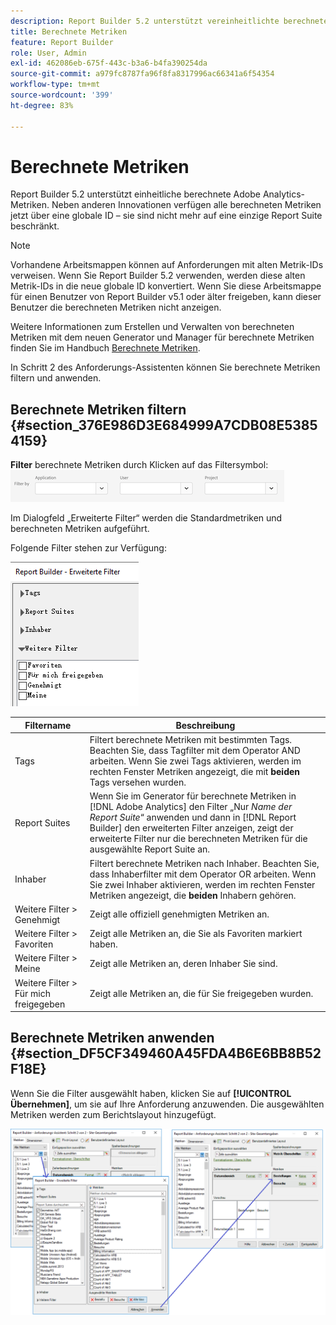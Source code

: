 ```yaml
---
description: Report Builder 5.2 unterstützt vereinheitlichte berechnete Adobe Analytics-Metriken. Neben anderen Innovationen verfügen alle berechneten Metriken jetzt über eine globale ID – sie sind nicht mehr auf eine einzige Report Suite beschränkt.
title: Berechnete Metriken
feature: Report Builder
role: User, Admin
exl-id: 462086eb-675f-443c-b3a6-b4fa390254da
source-git-commit: a979fc8787fa96f8fa8317996ac66341a6f54354
workflow-type: tm+mt
source-wordcount: '399'
ht-degree: 83%

---
```


# Berechnete Metriken 

Report Builder 5.2 unterstützt einheitliche berechnete Adobe Analytics-Metriken. Neben anderen Innovationen verfügen alle berechneten Metriken jetzt über eine globale ID – sie sind nicht mehr auf eine einzige Report Suite beschränkt.

>[!NOTE]
>
>Vorhandene Arbeitsmappen können auf Anforderungen mit alten Metrik-IDs verweisen. Wenn Sie Report Builder 5.2 verwenden, werden diese alten Metrik-IDs in die neue globale ID konvertiert. Wenn Sie diese Arbeitsmappe für einen Benutzer von Report Builder v5.1 oder älter freigeben, kann dieser Benutzer die berechneten Metriken nicht anzeigen.

Weitere Informationen zum Erstellen und Verwalten von berechneten Metriken mit dem neuen Generator und Manager für berechnete Metriken finden Sie im Handbuch [Berechnete Metriken](https://experienceleague.adobe.com/docs/analytics/components/calculated-metrics/cm-overview.html?lang=de).

In Schritt 2 des Anforderungs-Assistenten können Sie berechnete Metriken filtern und anwenden.

## Berechnete Metriken filtern {#section_376E986D3E684999A7CDB08E53854159}

**Filter** berechnete Metriken durch Klicken auf das Filtersymbol:  ![Screenshot der Filteroptionen mit den Feldern Anwendung, Benutzer, Projekt .](/help/admin/admin/assets/filter.png)

Im Dialogfeld „Erweiterte Filter“ werden die Standardmetriken und berechneten Metriken aufgeführt.

Folgende Filter stehen zur Verfügung:

![Screenshot mit den erweiterten Filteroptionen, wie in der folgenden Tabelle beschrieben.](assets/advanced_filters.png)

| Filtername | Beschreibung |
|---|---|
| Tags | Filtert berechnete Metriken mit bestimmten Tags. Beachten Sie, dass Tagfilter mit dem Operator AND arbeiten. Wenn Sie zwei Tags aktivieren, werden im rechten Fenster Metriken angezeigt, die mit **beiden** Tags versehen wurden. |
| Report Suites | Wenn Sie im Generator für berechnete Metriken in [!DNL Adobe Analytics] den Filter „Nur *Name der Report Suite*“ anwenden und dann in [!DNL Report Builder] den erweiterten Filter anzeigen, zeigt der erweiterte Filter nur die berechneten Metriken für die ausgewählte Report Suite an. |
| Inhaber | Filtert berechnete Metriken nach Inhaber. Beachten Sie, dass Inhaberfilter mit dem Operator OR arbeiten. Wenn Sie zwei Inhaber aktivieren, werden im rechten Fenster Metriken angezeigt, die **beiden** Inhabern gehören. |
| Weitere Filter > Genehmigt | Zeigt alle offiziell genehmigten Metriken an. |
| Weitere Filter > Favoriten | Zeigt alle Metriken an, die Sie als Favoriten markiert haben. |
| Weitere Filter > Meine | Zeigt alle Metriken an, deren Inhaber Sie sind. |
| Weitere Filter > Für mich freigegeben | Zeigt alle Metriken an, die für Sie freigegeben wurden. |

## Berechnete Metriken anwenden {#section_DF5CF349460A45FDA4B6E6BB8B52F18E}

Wenn Sie die Filter ausgewählt haben, klicken Sie auf **[!UICONTROL Übernehmen]**, um sie auf Ihre Anforderung anzuwenden. Die ausgewählten Metriken werden zum Berichtslayout hinzugefügt.

![Screenshot mit dem Anforderungs-Assistenten, Schritt 2: Site-Summen, die auf das Fenster Erweiterte Filter verweisen, und den angewendeten Berichtsmetriken.](assets/filtering_for_metric.png)
